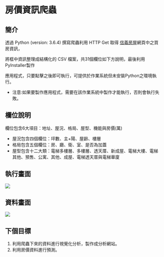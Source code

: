 # 房價資訊爬蟲

## 簡介
透過 Python (version: 3.6.4) 撰寫爬蟲利用 HTTP Get 取得 [信義房屋](http://buy.sinyi.com.tw/list/index.html)網頁中之買房資訊，  
  
將框中資訊整理成結構化的 CSV 檔案，共31個欄位如下方說明，最後利用PyInstaller製作  
  
應用程式，只要點擊之後即可執行，可提供於作業系統但未安裝Python之環境執行。     

* 注意:如果要製作應用程式，需要在該作業系統中製作才能執行，否則會執行失敗。
  
  
## 欄位說明
欄位包含6大項目：地址、屋況、格局、屋型、機能與房價(萬)  
* 屋況包含四個欄位：坪數、主+陽、屋齡、樓層  
* 格局包含五個欄位：房、廳、衛、室、是否為加蓋  
* 屋型包含十二大類：電梯多樓層、多樓層、透天厝、新成屋、電梯大樓、電梯其他、預售、公寓、其他、成屋、電梯透天厝與電梯華廈   

## 執行畫面
![](https://lh3.googleusercontent.com/ODh1ZWEiKhPNQoKI7QanDb6BVkmPSYqSk8lNu-uMElEOlCP_THhITArrGxmjgTKraInE-h5Sq-EecibmseRurrt8KcTESi8dKl9yH9O9ECWmM3oeti6s8bqkW78Ldkt2vphD3X557ynlvq7enlhznnDtO7AsVEJl_WulFShEQF8g71xljeGq4Z6ZD91yff8jtHEPWnQ-KxGuEa5QmU4C-QNq0kdbwBjaqqnoYd4iamzmozfAOkZSoOeRmO_PUi_W-4HAMSc5gCXvBD9XnZDUercznf7SqCQJnqgJfin4iBe2KXIS8vljZTeyDRYuAF3H2TH112oWu862WFeiSbGQpiYKQtKqfRNNfg6hzjBk8hG58Rf77evWUui0WoMqj3E9gpxnRPEE7Ph3kpOQ_swaIoWm5sBTq4bMlgXcOJHW9utOL1dcwyYLYXjjpZuIKhlpcBgbdHcmX8tNONtYvCIrP0Llm4JForuhdPcWzDokV71ofL9CQw1rkhIoDwt8D3-Ncii3TgmOt0geJpuAGYPZaS1qxtxyVr_lNahBtVmjUq8RahvfZTkSeqZFRPvW_TRmnSCVU0P0-RWvPSNgQlGwZHtm8cMzjWerVk9uFy0u7S5S8dsnU6t5c_cZwkthGhzXYGgu8LSgTFSDZ_a_GMhrYZDC66yjCFON=w1850-h996-no)
  
## 資料畫面
![](https://lh3.googleusercontent.com/LCCfrq5yHf--BE0bNHTt8eVdsVoCtEmmjutMqBBrA1ou3xAqVPzmxMCFVmbskISzixXBrIjtB8cXX8Clh2M3e30_moKKeuypxAn5FxXoeWZ9RxfZViddgVUs_5D90JFDV6--SXYoXl120MFtKMp-MHZslwVUKcZE_8Y3yY5YOLHNTNCjVkUoeDtqg7-IX4OoO4vQA-YRKDZTzG_b7kLOOhLQzt_KgDrTEpsCH9I8XW3gHXBM35OlPlE4grOSyqNHdVp7rYe36LQOdKCjZj_d_oz23urapTnPGl1F5HZ8kSIxwmYqDb-rlEProy2NG8rcD74nWlzDcOgmnX8JW6TWut5Qr3LItvpqeI-Pw3TTR8ONl_augC9T-mGbsobfYrMpNLEZe-AFu_Y2Uo3gZA0FFVxCfbPuehwk4RtYBJaBPpYctORGHEaqmtAH-XjU5CMJImtZhqEYpP6DY4jxii5SekQ9Xmgcnx36p3leFNe8KgJeLsb6AVgElqqaqpfUVjHHzBgW4ip8l4l6Isc68n4HO8DusEbpig_hAf5s449SQitmcjQK1IxEQJwW4DEhHw64FPufH3jmIIn1FEE3K6sKLpTODiQqvuj0j6q6g2E=w1440-h537-no)
  
## 下個目標
1. 利用爬蟲下來的資料進行視覺化分析，製作成分析網站。
2. 利用房價資料進行預測。

